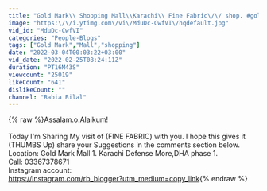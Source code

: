 ```yaml
---
title: "Gold Mark\\ Shopping Mall\\Karachi\\ Fine Fabric\/\/ shop. #goldmark #vlog #Karachi"
image: "https:\/\/i.ytimg.com\/vi\/MduDc-CwfVI\/hqdefault.jpg"
vid_id: "MduDc-CwfVI"
categories: "People-Blogs"
tags: ["Gold Mark","Mall","shopping"]
date: "2022-03-04T00:03:22+03:00"
vid_date: "2022-02-25T08:24:11Z"
duration: "PT16M43S"
viewcount: "25019"
likeCount: "641"
dislikeCount: ""
channel: "Rabia Bilal"
---
```

{% raw %}Assalam.o.Alaikum! <br /><br />Today I'm Sharing My visit of (FINE FABRIC) with you. I hope this gives it (THUMBS Up) share your Suggestions in the comments section below. <br />Location: Gold Mark Mall 1. Karachi Defense More,DHA phase 1.<br />Call: 03367378671<br />Instagram account:<br /><a rel="nofollow" target="blank" href="https://instagram.com/rb_blogger?utm_medium=copy_link">https://instagram.com/rb_blogger?utm_medium=copy_link</a>{% endraw %}
